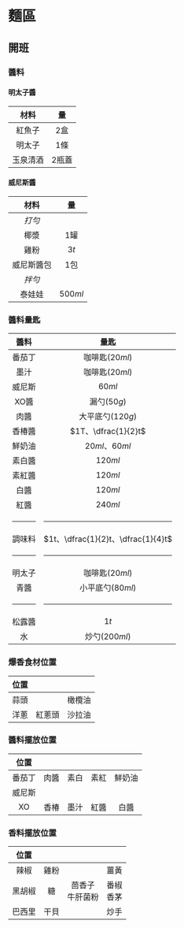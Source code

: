 <style>
article.markdown-section table {
    width: 100%;
}

article.markdown-section table td {
    padding: 6px 10px;
}

article.markdown-section table hr {
    margin: revert;
    border: 1px dashed #mlc;
}
</style>

# 麵區

## 開班

### 醬料

#### 明太子醬

|    材料    |   量    |
| :--------: | :-----: |
|   紅魚子   |  $2$盒  |
|   明太子   |  $1$條  |
|  玉泉清酒  | $2$瓶蓋 |

#### 威尼斯醬

|    材料    |   量    |
| :--------: | :-----: |
|   *打勻*   |         |
|    椰漿    |  $1$罐  |
|    雞粉    |  $3t$   |
| 威尼斯醬包 |  $1$包  |
|   *拌勻*   |         |
|   泰娃娃   | $500ml$ |

### 醬料量匙

|  醬料  |                量匙                |
| :----: | :--------------------------------: |
| 番茄丁 |           咖啡匙($20ml$)           |
|  墨汁  |           咖啡匙($20ml$)           |
| 威尼斯 |               $60ml$               |
|  XO醬  |            漏勺($50g$)             |
|  肉醬  |          大平底勺($120g$)          |
| 香椿醬 |        $1T、\dfrac{1}{2}t$         |
| 鮮奶油 |            $20ml、60ml$            |
| 素白醬 |              $120ml$               |
| 素紅醬 |              $120ml$               |
|  白醬  |              $120ml$               |
|  紅醬  |              $240ml$               |
| <hr /> |               <hr />               |
| 調味料 | $1t、\dfrac{1}{2}t、\dfrac{1}{4}t$ |
| <hr /> |               <hr />               |
| 明太子 |           咖啡匙($20ml$)           |
|  青醬  |          小平底勺($80ml$)          |
| <hr /> |               <hr />               |
| 松露醬 |                $1t$                |
|   水   |           炒勺($200ml$)            |

### 爆香食材位置

| 位置 |        |        |
| :--: | :----: | :----: |
| 蒜頭 |        | 橄欖油 |
| 洋蔥 | 紅蔥頭 | 沙拉油 |

### 醬料擺放位置

|  位置  |      |      |      |        |
| :----: | :--: | :--: | :--: | :----: |
| 番茄丁 | 肉醬 | 素白 | 素紅 | 鮮奶油 |
| 威尼斯 |      |      |      |        |
|   XO   | 香椿 | 墨汁 | 紅醬 |  白醬  |

### 香料擺放位置

|  位置  |      |                      |                |
| :----: | :--: | :------------------: | :------------: |
|  辣椒  | 雞粉 |                      |      薑黃      |
| 黑胡椒 |  糖  | 茴香子<br />牛肝菌粉 | 番椒<br />香茅 |
| 巴西里 | 干貝 |                      |      炒手      |

